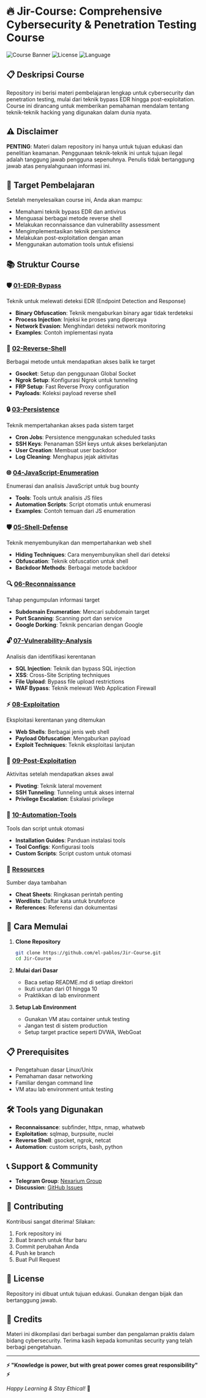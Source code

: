# 🔥 Jir-Course: Comprehensive Cybersecurity & Penetration Testing Course

![Course Banner](https://img.shields.io/badge/Course-Cybersecurity%20%26%20Penetration%20Testing-red?style=for-the-badge)
![License](https://img.shields.io/badge/License-Educational%20Use-green?style=for-the-badge)
![Language](https://img.shields.io/badge/Language-Bahasa%20Indonesia-blue?style=for-the-badge)

## 📋 Deskripsi Course

Repository ini berisi materi pembelajaran lengkap untuk cybersecurity dan penetration testing, mulai dari teknik bypass EDR hingga post-exploitation. Course ini dirancang untuk memberikan pemahaman mendalam tentang teknik-teknik hacking yang digunakan dalam dunia nyata.

## ⚠️ Disclaimer

**PENTING**: Materi dalam repository ini hanya untuk tujuan edukasi dan penelitian keamanan. Penggunaan teknik-teknik ini untuk tujuan ilegal adalah tanggung jawab pengguna sepenuhnya. Penulis tidak bertanggung jawab atas penyalahgunaan informasi ini.

## 🎯 Target Pembelajaran

Setelah menyelesaikan course ini, Anda akan mampu:
- Memahami teknik bypass EDR dan antivirus
- Menguasai berbagai metode reverse shell
- Melakukan reconnaissance dan vulnerability assessment
- Mengimplementasikan teknik persistence
- Melakukan post-exploitation dengan aman
- Menggunakan automation tools untuk efisiensi

## 📚 Struktur Course

### 🛡️ [01-EDR-Bypass](./01-EDR-Bypass/)
Teknik untuk melewati deteksi EDR (Endpoint Detection and Response)
- **Binary Obfuscation**: Teknik mengaburkan binary agar tidak terdeteksi
- **Process Injection**: Injeksi ke proses yang dipercaya
- **Network Evasion**: Menghindari deteksi network monitoring
- **Examples**: Contoh implementasi nyata

### 🔄 [02-Reverse-Shell](./02-Reverse-Shell/)
Berbagai metode untuk mendapatkan akses balik ke target
- **Gsocket**: Setup dan penggunaan Global Socket
- **Ngrok Setup**: Konfigurasi Ngrok untuk tunneling
- **FRP Setup**: Fast Reverse Proxy configuration
- **Payloads**: Koleksi payload reverse shell

### 🔒 [03-Persistence](./03-Persistence/)
Teknik mempertahankan akses pada sistem target
- **Cron Jobs**: Persistence menggunakan scheduled tasks
- **SSH Keys**: Penanaman SSH keys untuk akses berkelanjutan
- **User Creation**: Membuat user backdoor
- **Log Cleaning**: Menghapus jejak aktivitas

### 🌐 [04-JavaScript-Enumeration](./04-JavaScript-Enumeration/)
Enumerasi dan analisis JavaScript untuk bug bounty
- **Tools**: Tools untuk analisis JS files
- **Automation Scripts**: Script otomatis untuk enumerasi
- **Examples**: Contoh temuan dari JS enumeration

### 🛡️ [05-Shell-Defense](./05-Shell-Defense/)
Teknik menyembunyikan dan mempertahankan web shell
- **Hiding Techniques**: Cara menyembunyikan shell dari deteksi
- **Obfuscation**: Teknik obfuscation untuk shell
- **Backdoor Methods**: Berbagai metode backdoor

### 🔍 [06-Reconnaissance](./06-Reconnaissance/)
Tahap pengumpulan informasi target
- **Subdomain Enumeration**: Mencari subdomain target
- **Port Scanning**: Scanning port dan service
- **Google Dorking**: Teknik pencarian dengan Google

### 🔓 [07-Vulnerability-Analysis](./07-Vulnerability-Analysis/)
Analisis dan identifikasi kerentanan
- **SQL Injection**: Teknik dan bypass SQL injection
- **XSS**: Cross-Site Scripting techniques
- **File Upload**: Bypass file upload restrictions
- **WAF Bypass**: Teknik melewati Web Application Firewall

### ⚡ [08-Exploitation](./08-Exploitation/)
Eksploitasi kerentanan yang ditemukan
- **Web Shells**: Berbagai jenis web shell
- **Payload Obfuscation**: Mengaburkan payload
- **Exploit Techniques**: Teknik eksploitasi lanjutan

### 🎯 [09-Post-Exploitation](./09-Post-Exploitation/)
Aktivitas setelah mendapatkan akses awal
- **Pivoting**: Teknik lateral movement
- **SSH Tunneling**: Tunneling untuk akses internal
- **Privilege Escalation**: Eskalasi privilege

### 🤖 [10-Automation-Tools](./10-Automation-Tools/)
Tools dan script untuk otomasi
- **Installation Guides**: Panduan instalasi tools
- **Tool Configs**: Konfigurasi tools
- **Custom Scripts**: Script custom untuk otomasi

### 📖 [Resources](./Resources/)
Sumber daya tambahan
- **Cheat Sheets**: Ringkasan perintah penting
- **Wordlists**: Daftar kata untuk bruteforce
- **References**: Referensi dan dokumentasi

## 🚀 Cara Memulai

1. **Clone Repository**
   ```bash
   git clone https://github.com/el-pablos/Jir-Course.git
   cd Jir-Course
   ```

2. **Mulai dari Dasar**
   - Baca setiap README.md di setiap direktori
   - Ikuti urutan dari 01 hingga 10
   - Praktikkan di lab environment

3. **Setup Lab Environment**
   - Gunakan VM atau container untuk testing
   - Jangan test di sistem production
   - Setup target practice seperti DVWA, WebGoat

## 📋 Prerequisites

- Pengetahuan dasar Linux/Unix
- Pemahaman dasar networking
- Familiar dengan command line
- VM atau lab environment untuk testing

## 🛠️ Tools yang Digunakan

- **Reconnaissance**: subfinder, httpx, nmap, whatweb
- **Exploitation**: sqlmap, burpsuite, nuclei
- **Reverse Shell**: gsocket, ngrok, netcat
- **Automation**: custom scripts, bash, python

## 📞 Support & Community

- **Telegram Group**: [Nexarium Group](https://t.me/+SfN6YXOTwCgyNDY1)
- **Discussion**: [GitHub Issues](https://github.com/el-pablos/Jir-Course/issues)

## 📝 Contributing

Kontribusi sangat diterima! Silakan:
1. Fork repository ini
2. Buat branch untuk fitur baru
3. Commit perubahan Anda
4. Push ke branch
5. Buat Pull Request

## 📄 License

Repository ini dibuat untuk tujuan edukasi. Gunakan dengan bijak dan bertanggung jawab.

## 🙏 Credits

Materi ini dikompilasi dari berbagai sumber dan pengalaman praktis dalam bidang cybersecurity. Terima kasih kepada komunitas security yang telah berbagi pengetahuan.

---

**⚡ "Knowledge is power, but with great power comes great responsibility" ⚡**

*Happy Learning & Stay Ethical!* 🔐
